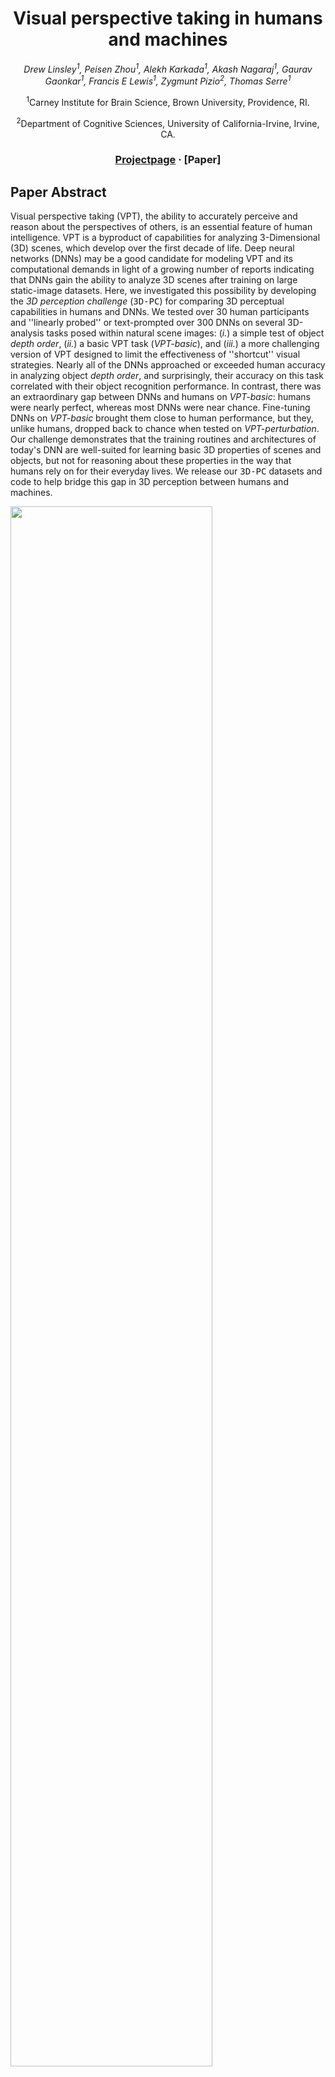 <div align="center">

# Visual perspective taking in humans and machines

_Drew Linsley<sup>1</sup>, Peisen Zhou<sup>1</sup>, Alekh Karkada<sup>1</sup>, Akash Nagaraj<sup>1</sup>, Gaurav Gaonkar<sup>1</sup>, Francis E Lewis<sup>1</sup>, Zygmunt Pizio<sup>2</sup>, Thomas Serre<sup>1</sup>_
<p><sup>1</sup>Carney Institute for Brain Science, Brown University, Providence, RI.</p>
<p><sup>2</sup>Department of Cognitive Sciences, University of California-Irvine, Irvine, CA.</sup></p>

### [Projectpage](https://serre-lab.github.io/VPT/) · [Paper]

</div>

## Paper Abstract
Visual perspective taking (VPT), the ability to accurately perceive and reason about the perspectives of others, is an essential feature of human intelligence. VPT is a byproduct of capabilities for analyzing 3-Dimensional (3D) scenes, which develop over the first decade of life. Deep neural networks (DNNs) may be a good candidate for modeling VPT and its computational demands in light of a growing number of reports indicating that DNNs gain the ability to analyze 3D scenes after training on large static-image datasets. Here, we investigated this possibility by developing the _3D perception challenge_ (<tt>3D-PC</tt>) for comparing 3D perceptual capabilities in humans and DNNs. We tested over 30 human participants and ''linearly probed'' or text-prompted over 300 DNNs on several 3D-analysis tasks posed within natural scene images: (_i._) a simple test of object _depth order_, (_ii._) a basic VPT task (_VPT-basic_), and (_iii._) a more challenging version of VPT designed to limit the effectiveness of ''shortcut'' visual strategies. Nearly all of the DNNs approached or exceeded human accuracy in analyzing object _depth order_, and surprisingly, their accuracy on this task correlated with their object recognition performance. In contrast, there was an extraordinary gap between DNNs and humans on _VPT-basic_: humans were nearly perfect, whereas most DNNs were near chance. Fine-tuning DNNs on _VPT-basic_ brought them close to human performance, but they, unlike humans, dropped back to chance when tested on _VPT-perturbation_. Our challenge demonstrates that the training routines and architectures of today's DNN are well-suited for learning basic 3D properties of scenes and objects, but not for reasoning about these properties in the way that humans rely on for their everyday lives. We release our <tt>3D-PC</tt> datasets and code to help bridge this gap in 3D perception between humans and machines.

<img src="docs/assets/examples.png" width=80%>

## Data Access
We release the complete 3D-PC dataset along with data splits for training and testing.
#### Download full dataset
https://connectomics.clps.brown.edu/tf_records/VPT/

#### Dataset Content
`train` contains all training images organized by categories. 
```
train
|
|_<category>
|  |_<object>
|    |_<setting>
|      |_<*.png>
```
The corresponding labels are `train_perspective.csv` and `depth_perspective.csv`. We also provide `train_perspective_balanced.csv` and `depth_perspective_balanced.csv`, where the numbers of positive and negative samples are equal.

`perspective` and `depth` contain all data splits for 'VPT' and 'depth order' tasks.
```
perspective/depth
|
|_<split>
|  |_<category> 0/1
|    |_<*.png>
```

## TIMM Evaluation
To linear probe a timm model
```
python run_linear_probe.py --task <task> --data_dir <data_folder>/<task>/ --model_name <model_name>
```

To fine-tune a timm model
```
python run_finetune.py --task <task> --data_dir <data_folder>/<task>/ --model_name <model_name>
```

`data_folder`: Root directory for the dataset

`task`: Either `perspective` or `depth`

`model_name`: TIMM model name



